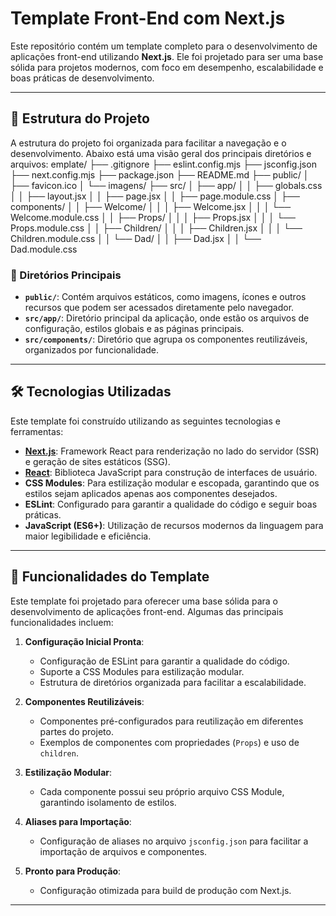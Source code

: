 # Template Front-End com Next.js

Este repositório contém um template completo para o desenvolvimento de aplicações front-end utilizando **Next.js**. Ele foi projetado para ser uma base sólida para projetos modernos, com foco em desempenho, escalabilidade e boas práticas de desenvolvimento.

---

## 📂 Estrutura do Projeto

A estrutura do projeto foi organizada para facilitar a navegação e o desenvolvimento. Abaixo está uma visão geral dos principais diretórios e arquivos:
emplate/ ├── .gitignore ├── eslint.config.mjs ├── jsconfig.json ├── next.config.mjs ├── package.json ├── README.md ├── public/ │ ├── favicon.ico │ └── imagens/ ├── src/ │ ├── app/ │ │ ├── globals.css │ │ ├── layout.jsx │ │ ├── page.jsx │ │ ├── page.module.css │ ├── components/ │ │ ├── Welcome/ │ │ │ ├── Welcome.jsx │ │ │ └── Welcome.module.css │ │ ├── Props/ │ │ │ ├── Props.jsx │ │ │ └── Props.module.css │ │ ├── Children/ │ │ │ ├── Children.jsx │ │ │ └── Children.module.css │ │ └── Dad/ │ │ ├── Dad.jsx │ │ └── Dad.module.css

### 📁 Diretórios Principais

- **`public/`**: Contém arquivos estáticos, como imagens, ícones e outros recursos que podem ser acessados diretamente pelo navegador.
- **`src/app/`**: Diretório principal da aplicação, onde estão os arquivos de configuração, estilos globais e as páginas principais.
- **`src/components/`**: Diretório que agrupa os componentes reutilizáveis, organizados por funcionalidade.

---

## 🛠️ Tecnologias Utilizadas

Este template foi construído utilizando as seguintes tecnologias e ferramentas:

- **[Next.js](https://nextjs.org/)**: Framework React para renderização no lado do servidor (SSR) e geração de sites estáticos (SSG).
- **[React](https://reactjs.org/)**: Biblioteca JavaScript para construção de interfaces de usuário.
- **CSS Modules**: Para estilização modular e escopada, garantindo que os estilos sejam aplicados apenas aos componentes desejados.
- **ESLint**: Configurado para garantir a qualidade do código e seguir boas práticas.
- **JavaScript (ES6+)**: Utilização de recursos modernos da linguagem para maior legibilidade e eficiência.

---

## 🚀 Funcionalidades do Template

Este template foi projetado para oferecer uma base sólida para o desenvolvimento de aplicações front-end. Algumas das principais funcionalidades incluem:

1. **Configuração Inicial Pronta**:

   - Configuração de ESLint para garantir a qualidade do código.
   - Suporte a CSS Modules para estilização modular.
   - Estrutura de diretórios organizada para facilitar a escalabilidade.

2. **Componentes Reutilizáveis**:

   - Componentes pré-configurados para reutilização em diferentes partes do projeto.
   - Exemplos de componentes com propriedades (`Props`) e uso de `children`.

3. **Estilização Modular**:

   - Cada componente possui seu próprio arquivo CSS Module, garantindo isolamento de estilos.

4. **Aliases para Importação**:

   - Configuração de aliases no arquivo `jsconfig.json` para facilitar a importação de arquivos e componentes.

5. **Pronto para Produção**:
   - Configuração otimizada para build de produção com Next.js.

---

